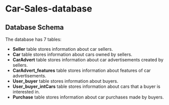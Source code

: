 # Car-Sales-database

## Database Schema

The database has 7 tables:

- **Seller** table stores information about car sellers.
- **Car** table stores information about cars owned by sellers.
- **CarAdvert** table stores information about car advertisements created by sellers.
- **CarAdvert_features** table stores information about features of car advertisements.
- **User_buyer** table stores information about buyers.
- **User_buyer_intCars** table stores information about cars that a buyer is interested in.
- **Purchase** table stores information about car purchases made by buyers.
